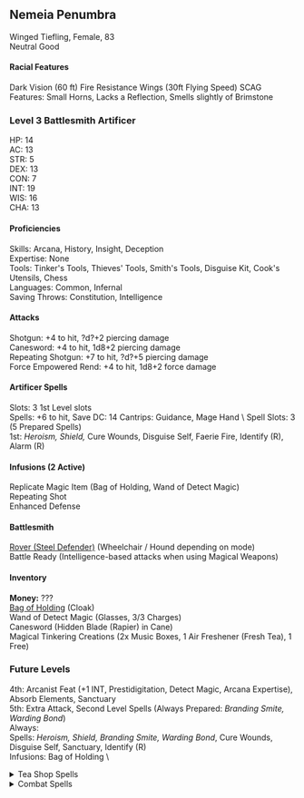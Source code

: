 ## Nemeia Penumbra
Winged Tiefling, Female, 83 \
Neutral Good

#### Racial Features
Dark Vision (60 ft)
Fire Resistance
Wings (30ft Flying Speed)
SCAG Features: Small Horns, Lacks a Reflection, Smells slightly of Brimstone

### Level 3 Battlesmith Artificer
HP: 14 \
AC: 13 \
STR: 5 \
DEX: 13 \
CON: 7 \
INT: 19 \
WIS: 16 \
CHA: 13

#### Proficiencies 
Skills: Arcana, History, Insight, Deception \
Expertise: None \
Tools: Tinker's Tools, Thieves' Tools, Smith's Tools, Disguise Kit, Cook's Utensils, Chess \
Languages: Common, Infernal \
Saving Throws: Constitution, Intelligence 

#### Attacks
Shotgun: +4 to hit, ?d?+2 piercing damage \
Canesword: +4 to hit, 1d8+2 piercing damage \
Repeating Shotgun: +7 to hit, ?d?+5 piercing damage \
Force Empowered Rend: +4 to hit, 1d8+2 force damage

#### Artificer Spells
Slots: 3 1st Level slots \
Spells: +6 to hit, Save DC: 14
Cantrips: Guidance, Mage Hand \ 
Spell Slots: 3 (5 Prepared Spells) \
1st: *Heroism, Shield,* Cure Wounds, Disguise Self, Faerie Fire, Identify (R), Alarm (R)

#### Infusions (2 Active)
Replicate Magic Item (Bag of Holding, Wand of Detect Magic) \
Repeating Shot \
Enhanced Defense

#### Battlesmith
[Rover (Steel Defender)](google.com) (Wheelchair / Hound depending on mode) \
Battle Ready (Intelligence-based attacks when using Magical Weapons)

#### Inventory
**Money:** ??? \
[Bag of Holding](google.com) (Cloak) \
Wand of Detect Magic (Glasses, 3/3 Charges) \
Canesword (Hidden Blade (Rapier) in Cane) \
Magical Tinkering Creations (2x Music Boxes, 1 Air Freshener (Fresh Tea), 1 Free) 

### Future Levels
4th: Arcanist Feat (+1 INT, Prestidigitation, Detect Magic, Arcana Expertise), Absorb Elements, Sanctuary \
5th: Extra Attack, Second Level Spells (Always Prepared: *Branding Smite, Warding Bond*) \
Always: \
Spells: *Heroism, Shield, Branding Smite, Warding Bond*, Cure Wounds, Disguise Self, Sanctuary, Identify (R) \
Infusions: Bag of Holding \
<details> <summary> Tea Shop Spells </summary>
  Spells: Alarm (R), Sanctuary, Aid \
  Infusions: Detect Magic Glasses
</details>
<details> <summary> Combat Spells </summary>
  Spells: Blur, Invisiblity, Heat Metal \
  Infusions: Repeating Shotgun
</details>


